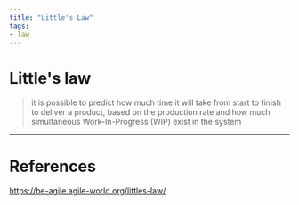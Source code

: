 ```yaml
---
title: "Little's Law"
tags:
- law
---
```


# Little's law

> it is possible to predict how much time it will take from start to finish to deliver a product, based on the production rate and how much simultaneous Work-In-Progress (WIP) exist in the system

---
# References

https://be-agile.agile-world.org/littles-law/